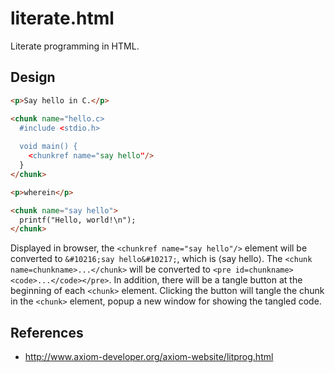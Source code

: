 # literate.html

Literate programming in HTML.

## Design

```html
<p>Say hello in C.</p>

<chunk name="hello.c>
  #include <stdio.h>
  
  void main() {
    <chunkref name="say hello"/>
  }
</chunk>

<p>wherein</p>

<chunk name="say hello">
  printf("Hello, world!\n");
</chunk>
```

Displayed in browser, the `<chunkref name="say hello"/>` element will be converted to `&#10216;say hello&#10217;`, which is &#10216;say hello&#10217;. The `<chunk name=chunkname>...</chunk>` will be converted to `<pre id=chunkname><code>...</code></pre>`. In addition, there will be a tangle button at the beginning of each `<chunk>` element. Clicking the button will tangle the chunk in the `<chunk>` element, popup a new window for showing the tangled code.

## References

- http://www.axiom-developer.org/axiom-website/litprog.html

